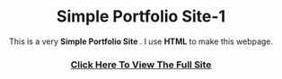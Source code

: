 <h1 align="center"> Simple Portfolio Site-1</h1>

<p align="center">This is a very <strong> Simple Portfolio Site </strong>. I use <strong>HTML</strong> to make this webpage.</p>
<h3 align="center"><a href="https://musfiqdehan.github.io/Portfolio-Site-01/" alt="link">Click Here To View The Full Site</h3>
